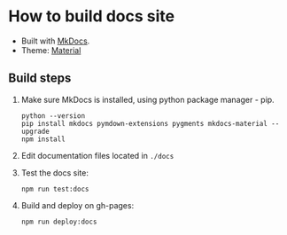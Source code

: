 How to build docs site
======================

- Built with [MkDocs](http://www.mkdocs.org/).
- Theme: [Material](http://squidfunk.github.io/mkdocs-material/getting-started/)


Build steps
-----------

1. Make sure MkDocs is installed, using python package manager - pip.

    ```
    python --version
    pip install mkdocs pymdown-extensions pygments mkdocs-material --upgrade
    npm install
    ```

2. Edit documentation files located in `./docs`

3. Test the docs site:
    ```
    npm run test:docs
    ```

4. Build and deploy on gh-pages:
    ```
    npm run deploy:docs
    ```

